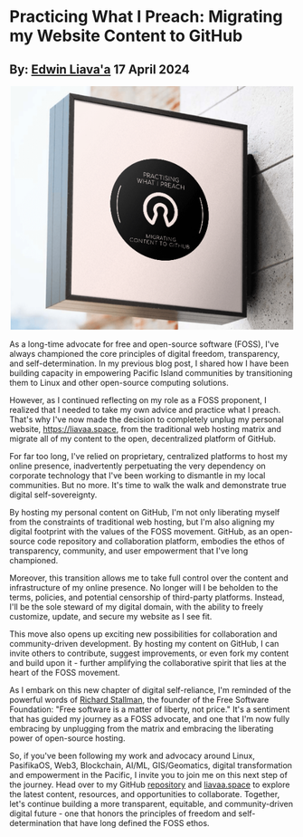 # Practicing What I Preach: Migrating my Website Content to GitHub
## By: [Edwin Liava'a](https://github.com/EdwinLiavaa) 17 April 2024

<p align="center">
 <img width="500" src="https://github.com/EdwinLiavaa/liavaa.space/blob/main/blog/20240417/pic.png">
</p>

As a long-time advocate for free and open-source software (FOSS), I've always championed the core principles of digital freedom, transparency, and self-determination. In my previous blog post, I shared how I have been building capacity in empowering Pacific Island communities by transitioning them to Linux and other open-source computing solutions.

However, as I continued reflecting on my role as a FOSS proponent, I realized that I needed to take my own advice and practice what I preach. That's why I've now made the decision to completely unplug my personal website, https://liavaa.space, from the traditional web hosting matrix and migrate all of my content to the open, decentralized platform of GitHub.

For far too long, I've relied on proprietary, centralized platforms to host my online presence, inadvertently perpetuating the very dependency on corporate technology that I've been working to dismantle in my local communities. But no more. It's time to walk the walk and demonstrate true digital self-sovereignty.

By hosting my personal content on GitHub, I'm not only liberating myself from the constraints of traditional web hosting, but I'm also aligning my digital footprint with the values of the FOSS movement. GitHub, as an open-source code repository and collaboration platform, embodies the ethos of transparency, community, and user empowerment that I've long championed.

Moreover, this transition allows me to take full control over the content and infrastructure of my online presence. No longer will I be beholden to the terms, policies, and potential censorship of third-party platforms. Instead, I'll be the sole steward of my digital domain, with the ability to freely customize, update, and secure my website as I see fit.

This move also opens up exciting new possibilities for collaboration and community-driven development. By hosting my content on GitHub, I can invite others to contribute, suggest improvements, or even fork my content and build upon it - further amplifying the collaborative spirit that lies at the heart of the FOSS movement.

As I embark on this new chapter of digital self-reliance, I'm reminded of the powerful words of [Richard Stallman](https://en.wikipedia.org/wiki/Richard_Stallman), the founder of the Free Software Foundation: "Free software is a matter of liberty, not price." It's a sentiment that has guided my journey as a FOSS advocate, and one that I'm now fully embracing by unplugging from the matrix and embracing the liberating power of open-source hosting.

So, if you've been following my work and advocacy around Linux, PasifikaOS, Web3, Blockchain, AI/ML, GIS/Geomatics, digital transformation and empowerment in the Pacific, I invite you to join me on this next step of the journey. Head over to my GitHub [repository](https://github.com/EdwinLiavaa) and [liavaa.space](https://github.com/EdwinLiavaa/liavaa.space) to explore the latest content, resources, and opportunities to collaborate. Together, let's continue building a more transparent, equitable, and community-driven digital future - one that honors the principles of freedom and self-determination that have long defined the FOSS ethos.